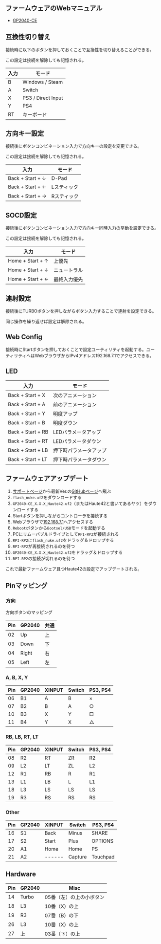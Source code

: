 ## ファームウェアのWebマニュアル

- [GP2040-CE](https://gp2040-ce.info/)

## 互換性切り替え

接続時に以下のボタンを押しておくことで互換性を切り替えることができる。

この設定は接続を解除しても記憶される。

| 入力 | モード |
| --- | --- |
| B | Windows / Steam |
| A | Switch |
| X | PS3 / Direct Input |
| Y | PS4 |
| RT | キーボード |

## 方向キー設定

接続後にボタンコンビネーション入力で方向キーの設定を変更できる。

この設定は接続を解除しても記憶される。

| 入力 | モード |
| --- | --- |
| Back + Start + ↓ | D-Pad |
| Back + Start + ← | Lスティック |
| Back + Start + → | Rスティック |

## SOCD設定

接続後にボタンコンビネーション入力で方向キー同時入力の挙動を設定できる。

この設定は接続を解除しても記憶される。

| 入力 | モード |
| --- | --- |
| Home + Start + ↑ | 上優先 |
| Home + Start + ↓ | ニュートラル |
| Home + Start + ← | 最終入力優先 |

## 連射設定

接続後にTURBOボタンを押しながらボタン入力することで連射を設定できる。

同じ操作を繰り返せば設定は解除される。

## Web Config

接続時にStartボタンを押しておくことで設定ユーティリティを起動する。ユーティリティへはWebブラウザからIPv4アドレス192.168.7.1でアクセスできる。

## LED

| 入力 | モード |
| --- | --- |
| Back + Start + X | 次のアニメーション |
| Back + Start + A | 前のアニメーション |
| Back + Start + Y | 明度アップ |
| Back + Start + B | 明度ダウン |
| Back + Start + RB | LEDパラメータアップ |
| Back + Start + RT | LEDパラメータダウン |
| Back + Start + LB | 押下時パラメータアップ |
| Back + Start + LT | 押下時パラメータダウン |

## ファームウェアアップデート

1. [サポートページ](https://haute42.com/supports/)から最新Ver.の[GitHubページ](https://github.com/OpenStickCommunity/GP2040-CE/releases)へ飛ぶ
2. `flash_nuke.uf2`をダウンロードする
3. `GP2040-CE_X.X.X_Haute42.uf2`（またはHaute42と書いてあるヤツ）をダウンロードする
4. Startボタンを押しながらコントローラを接続する
5. Webブラウザで[192.168.7.1](http://192.168.7.1/)へアクセスする
6. `Reboot`ボタンから`Bootsel/USB`モードを起動する
7. PCにリムーバブルドライブとして`RPI-RP2`が接続される
8. `RPI-RP2`に`flash_nuke.uf2`をドラッグ＆ドロップする
9. `RPI-RP2`が再接続されるのを待つ
10. `GP2040-CE_X.X.X_Haute42.uf2`をドラッグ＆ドロップする
11. `RPI-RP2`の接続が切れるのを待つ

これで最新ファームウェア且つHaute42の設定でアップデートされる。

## Pinマッピング

### 方向

方向ボタンのマッピング

| Pin | GP2040 | 共通 |
| --- | --- | --- |
| 02 | Up | 上 |
| 03 | Down | 下 |
| 04 | Right | 右 |
| 05 | Left | 左 |

### A, B, X, Y

| Pin | GP2040 | XINPUT | Switch | PS3, PS4 |
| --- | --- | --- | --- | --- |
| 06 | B1 | A | B | × |
| 07 | B2 | B | A | ○ |
| 10 | B3 | X | Y | □ |
| 11 | B4 | Y | X | △ |

### RB, LB, RT, LT

| Pin | GP2040 | XINPUT | Switch | PS3, PS4 |
| --- | --- | --- | --- | --- |
| 08 | R2 | RT | ZR | R2 |
| 09 | L2 | LT | ZL | L2 |
| 12 | R1 | RB | R | R1 |
| 13 | L1 | LB | L | L1 |
| 18 | L3 | LS | LS | LS |
| 19 | R3 | RS | RS | RS |

### Other

| Pin | GP2040 | XINPUT | Switch | PS3, PS4 |
| --- | --- | --- | --- | --- |
| 16 | S1 | Back | Minus | SHARE |
| 17 | S2 | Start | Plus | OPTIONS |
| 20 | A1 | Home | Home | PS |
| 21 | A2 | ------ | Capture | Touchpad |

## Hardware

| Pin | GP2040 | Misc |
| --- | --- | --- |
| 14 | Turbo | 05番（左）の上の小ボタン |
| 18 | L3 | 10番（X）の上 |
| 19 | R3 | 07番（B）の下 |
| 26 | L3 | 10番（X）の上 |
| 27 | 上 | 03番（下）の上 |
